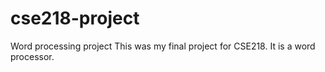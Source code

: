 # cse218-project
Word processing project
This was my final project for CSE218. It is a word processor.
